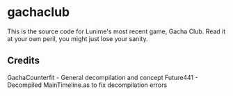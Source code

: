 # gachaclub
This is the source code for Lunime's most recent game, Gacha Club. Read it at your own peril, you might just lose your sanity.

## Credits
GachaCounterfit - General decompilation and concept
Future441       - Decompiled MainTimeline.as to fix decompilation errors